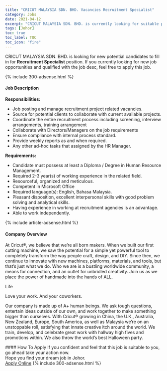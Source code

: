 ```yaml
---
title: "CRICUT MALAYSIA SDN. BHD. Vacancies Recruitment Specialist" 
category: Jobs 
date: 2021-04-12 
excerpt: "CRICUT MALAYSIA SDN. BHD. is currently looking for suitable person to fill in the Recruitment Specialist which based in Johor" 
tags: [Johor] 
toc: true 
toc_label: TOC 
toc_icon: "fire" 
--- 
```


<p>CRICUT MALAYSIA SDN. BHD. is looking for new potential candidates to fill in for <b>Recruitment Specialist</b> position. If you currently looking for new job opportunities and qualified with the job desc, feel free to apply this job.
</p>{% include 300-adsense.html %} 
<div><div><h4>Job Description</h4></div><div><div><span><div><p><strong>Responsibilities:</strong></p><ul><li>Job posting and manage recruitment project related vacancies.</li><li>Source for potential clients to collaborate with current available projects.</li><li>Coordinate the entire recruitment process including screening, interview arrangements, training arrangement</li><li>Collaborate with Directors/Managers on the job requirements</li><li>Ensure compliance with internal process standard.</li><li>Provide weekly reports as and when required.</li><li>Any other ad-hoc tasks that assigned by the HR Manager.</li></ul><p><strong>Requirements:</strong></p><ul><li>Candidate must possess at least a Diploma / Degree in Human Resource Management.</li><li>Required 2-3 year(s) of working experience in the related field.</li><li>Resourceful, organized and meticulous.</li><li>Competent in Microsoft Office</li><li>Required language(s): English, Bahasa Malaysia.</li><li>Pleasant disposition, excellent interpersonal skills with good problem solving and analytical skills.</li><li>Having experience in working at recruitment agencies is an advantage.</li><li>Able to work independently.</li></ul></div></span></div></div></div> 
{% include article-adsense.html %} 
<div><div><h4>Company Overview</h4></div><div><div><span><div><p>At Cricut&#174;, we believe that we&#8217;re all born makers. When we built our first cutting machine, we saw the potential for a simple yet powerful tool to completely transform the way people craft, design, and DIY. Since then, we continue to innovate with new machines, platforms, materials, and tools, but that&#8217;s just what we do. Who we are is a bustling worldwide community, a means for connection, and an outlet for unbridled creativity. Join us as we place the power of handmade into the hands of ALL.</p><p>Life</p><p>Love your work. And your coworkers.</p><p>Our company is made up of A+ human beings. We ask tough questions, entertain ideas outside of our own, and work together to make something bigger than ourselves. With Cricut&#174; growing in China, the U.K., Australia, New Zealand, Europe, South America, as well as Malaysia we&#8217;re on an unstoppable roll, satisfying that innate creative itch around the world. We train, develop, and celebrate great work with hallway high fives and promotions within. We also throw the world&#8217;s best Halloween party.</p></div></span></div></div></div> 
#### How To Apply 
If you confident and feel that this job is suitable to you, go ahead take your action now. <br/> 
Hope you find your dream job in Johor. <br/> 
<a href="https://www.jobstreet.com.my/en/job/recruitment-specialist-4534692?jobId=jobstreet-my-job-4534692&" class="btn btn--info" target="_blank" rel="nofollow noopenner">Apply Online</a> 
{% include 300-adsense.html %} 
